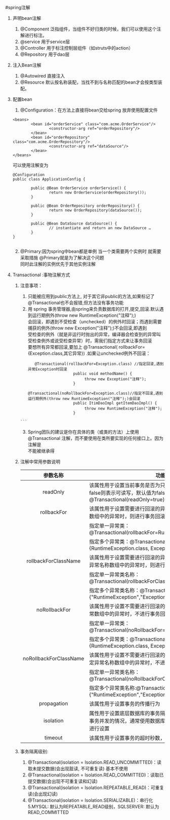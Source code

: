 #spring注解
1. 声明bean注解
    1. @Component 泛指组件，当组件不好归类的时候，我们可以使用这个注解进行标注。
    2. @service   用于service层
    3. @Controller 用于标注控制层组件（如struts中的action）
    4. @Repository  用于dao层
2. 注入Bean注解
    1. @Autowired  直接注入
    2. @Resource  默认按名称装配，当找不到与名称匹配的bean才会按类型装配。
3.  配置bean
    1. @Configuration：在方法上直接将bean交给spring 放弃使用配置文件    
      ```aidl
      <beans> 
              <bean id="orderService" class="com.acme.OrderService"/> 
                      <constructor-arg ref="orderRepository"/> 
              </bean> 
              <bean id="orderRepository" class="com.acme.OrderRepository"/> 
                      <constructor-arg ref="dataSource"/> 
              </bean> 
      </beans> 

       ```
       可以使用注解变为
       ```aidl
       @Configuration 
       public class ApplicationConfig { 
          
               public @Bean OrderService orderService() { 
                       return new OrderService(orderRepository()); 
               } 
          
               public @Bean OrderRepository orderRepository() { 
                       return new OrderRepository(dataSource()); 
               } 
          
               public @Bean DataSource dataSource() { 
                       // instantiate and return an new DataSource … 
               } 
       } 
   

       ```
       
    2.   @Primary:因为spring中bean都是单例 当一个类需要两个实例时 就需要采取措施 @Primary就是为了解决这个问题   
        同时此注解的实例优先于其他实例注解
        
4.  Transactional :事物注解方式<br>
    1.  注意事项：<br>
        1.  只能被应用到public方法上, 对于其它非public的方法,如果标记了@Transactional也不会报错,但方法没有事务功能
        2.   用 spring 事务管理器,由spring来负责数据库的打开,提交,回滚.默认遇到运行期例外(throw new RuntimeException("注释");)<br>
             会回滚，即遇到不受检查（unchecked）的例外时回滚；而遇到需要捕获的例外(throw new Exception("注释");)不会回滚,即遇到<br>
             受检查的例外（就是非运行时抛出的异常，编译器会检查到的异常叫受检查例外或说受检查异常）时，需我们指定方式来让事务回滚<br>
             要想所有异常都回滚,要加上 @Transactional( rollbackFor={Exception.class,其它异常}) .如果让unchecked例外不回滚：<br>
             ```aidl
                @Transactional(rollbackFor=Exception.class) //指定回滚,遇到异常Exception时回滚
                                 public void methodName() {
                                 　　　throw new Exception("注释");
                                 }
                                 @Transactional(noRollbackFor=Exception.class)//指定不回滚,遇到运行期例外(throw new RuntimeException("注释");)会回滚
                                 public ItimDaoImpl getItemDaoImpl() {
                                 　　　throw new RuntimeException("注释");
                                 } 
            ```
        3.  Spring团队的建议是你在具体的类（或类的方法）上使用 @Transactional 注解，而不要使用在类所要实现的任何接口上。因为注解是<br>
            不能被继承得
            
    2.  注解中常用参数说明<br>    
        
        | 参数名称 | 功能描述|
        |:------:|-----|
        |readOnly|该属性用于设置当前事务是否为只读事务，设置为true表示只读，false则表示可读写，默认值为false。例如：@Transactional(readOnly=true)|
        |rollbackFor|该属性用于设置需要进行回滚的异常类数组，当方法中抛出指定异常数组中的异常时，则进行事务回滚。例如：|
        |           |指定单一异常类：@Transactional(rollbackFor=RuntimeException.class)|
        |           |指定多个异常类：@Transactional(rollbackFor={RuntimeException.class, Exception.class})|
        |rollbackForClassName|该属性用于设置需要进行回滚的异常类名称数组，当方法中抛出指定异常名称数组中的异常时，则进行事务回滚。例如:|
        |           |指定单一异常类名称：@Transactional(rollbackForClassName="RuntimeException")|
        |           |指定多个异常类名称：@Transactional(rollbackForClassName={"RuntimeException","Exception"})|
        |noRollbackFor|该属性用于设置不需要进行回滚的异常类数组，当方法中抛出指定异常数组中的异常时，不进行事务回滚。例如：|
        |           |指定单一异常类：@Transactional(noRollbackFor=RuntimeException.class)|
        |            |指定多个异常类：@Transactional(noRollbackFor={RuntimeException.class, Exception.class})|
        |noRollbackForClassName|该属性用于设置不需要进行回滚的异常类名称数组，当方法中抛出指定异常名称数组中的异常时，不进行事务回滚。例如：|
        |           |指定单一异常类名称：@Transactional(noRollbackForClassName="RuntimeException")|
        |           |指定多个异常类名称:@Transactional(noRollbackForClassName={"RuntimeException","Exception"})|
        |propagation|该属性用于设置事务的传播行为|
        |isolation|属性用于设置底层数据库的事务隔离级别，事务隔离级别用于处理多事务并发的情况，通常使用数据库的默认隔离级别即可，基本不需要进行设置|
        |timeout|该属性用于设置事务的超时秒数，默认值为-1表示永不超时|
        
    3. 事务隔离级别:<br>
        1.  @Transactional(isolation = Isolation.READ_UNCOMMITTED)：读取未提交数据(会出现脏读, 不可重复读) 基本不使用
        2.  @Transactional(isolation = Isolation.READ_COMMITTED)：读取已提交数据(会出现不可重复读和幻读)
        3.  @Transactional(isolation = Isolation.REPEATABLE_READ)：可重复读(会出现幻读)
        4.  @Transactional(isolation = Isolation.SERIALIZABLE)：串行化
        5.MYSQL: 默认为REPEATABLE_READ级别，SQLSERVER: 默认为READ_COMMITTED
        
          　　
            